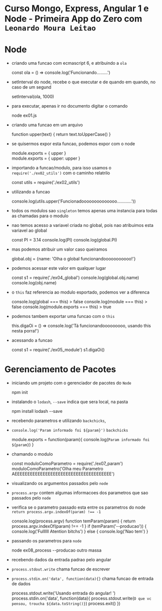 # Curso Mongo, Express, Angular 1 e Node - Primeira App do Zero com `Leonardo Moura Leitao`

# Node

* criando uma funcao com ecmascript 6, e atribuindo a `ola`

    const ola = () => console.log('Funcionando.........')

* setInterval do node, recebe o que executar e de quando em quando, no caso de um segund

    setInterval(ola, 1000)    

* para executar, apenas ir no documento digitar o comando

    node ex01.js    

* criando uma funcao em um arquivo

    function upper(text) {
        return text.toUpperCase()
    }

* se quisermos expor esta funcao, podemos expor com o node    

    module.exports = { upper }    
    module.exports = { upper: upper }   

* importando a funcao/modulo, para isso usamos o `require('./ex02_utils')` com o caminho relatrilo

    const utils = require('./ex02_utils')

* utilizando a funcao    

    console.log(utils.upper('Funcionadoooooooooooooo............'))     

* todos os modulos sao `singleton` temos apenas uma instancia para todas as chamadas para o modulo

* nao temos acesso a variavel criada no global, pois nao atribuimos esta variavel ao global

    const PI = 3.14
    console.log(PI)
    console.log(global.PI)

* mas podemos atribuir um valor caso queiramos

    global.obj = {name: 'Olha o global funcionandooooooooooo!'}

* podemos acessar este valor em qualquer lugar

    const s1 = require('./ex04_global')
    console.log(global.obj.name)
    console.log(obj.name)        

* o `this` faz referencia ao modulo esportado, podemos ver a diferenca

    console.log(global === this) > false
    console.log(module === this) > false
    console.log(module.exports === this) > true

* podemos tambem exportar uma funcao com o `this`

    this.digaOi = () => console.log('Tá funcionandooooooooo, usando this nesta porra!')

* acessando a funcao

    const s1 = require('./ex05_module')
    s1.digaOi()    

# Gerenciamento de Pacotes

* iniciando um projeto com o gerenciador de pacotes do `Node`

    npm init

* instalando o `lodash`, `--save` indica que sera local, na pasta

    npm install lodash --save

* recebendo parametros e utilizando `backchicks`, 
* `console.log('Param informado foi ${param}')` `backchicks`

    module.exports = function(param){
        console.log(`Param informado foi ${param}`)
    }    

* chamando o modulo

    const moduloComoParametro = require('./ex07_param')
    moduloComoParametro('Olha meu Parametro AEEEEEEEEEEEEEEEEEEEEEEEEEEEEEEEEEEEEEE')

* visualizando os argumentos passados pelo `node`    
* `process.argv` contem algumas informacoes dos parametros que sao passados pelo `node`
* verifica se o parametro passado esta entre os parametros do node `return process.argv.indexOf(param) !== -1`

    console.log(process.argv)
    function temParam(param) {
        return process.argv.indexOf(param) !== -1
    }
    if (temParam('--producao')) {
        console.log('Fullllll Atention bitchs')
    } else {
        console.log('Nao tem')
    }

* passando os parametros para `node`

    node ex08_process --producao outro massa

* recebendo dados da entrada padrao pelo angular
* `process.stdout.write` chama funcao de escrever
* `process.stdin.on('data', function(data){}` chama funcao de entrada de dados

    process.stdout.write('Usando entrada do angular!  ')
    process.stdin.on('data', function(data){
        process.stdout.write(`O que vc pensou, troucha ${data.toString()}`)
        process.exit()
    })    